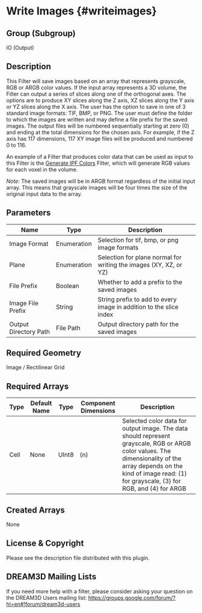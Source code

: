 Write Images {#writeimages}
=============

## Group (Subgroup) ##
IO (Output)

## Description ##
This Filter will save images based on an array that represents grayscale, RGB or ARGB color values. If the input array represents a 3D volume, the Filter can output a series of slices along one of the orthogonal axes.  The options are to produce XY slices along the Z axis, XZ slices along the Y axis or YZ slices along the X axis. The user has the option to save in one of 3 standard image formats: TIF, BMP, or PNG. The user must define the folder to which the images are written and may define a file prefix for the saved images. The output files will be numbered sequentially starting at zero (0) and ending at the total dimensions for the chosen axis. For example, if the Z axis has 117 dimensions, 117 XY image files will be produced and numbered 0 to 116.

An example of a Filter that produces color data that can be used as input to this Filter is the [Generate IPF Colors](generateipfcolors.html) Filter, which will generate RGB values for each voxel in the volume.

*Note:* The saved images will be in ARGB format regardless of the initial input array. This means that grayscale images will be four times the size of the original input data to the array.

## Parameters ##
| Name             | Type | Description |
|------------------|------|---------|
| Image Format | Enumeration | Selection for tif, bmp, or png image formats |
| Plane | Enumeration | Selection for plane normal for writing the images (XY, XZ, or YZ) |
| File Prefix | Boolean | Whether to add a prefix to the saved images |
| Image File Prefix | String | String prefix to add to every image in addition to the slice index |
| Output Directory Path | File Path | Output directory path for the saved images |

## Required Geometry ##
Image / Rectilinear Grid

## Required Arrays ##
| Type | Default Name | Type | Component Dimensions | Description |
|------|--------------|-------------|---------|-----|
| Cell | None| UInt8 | (n) | Selected color data for output image. The data should represent grayscale, RGB or ARGB color values. The dimensionality of the array depends on the kind of image read: (1) for grayscale, (3) for RGB, and (4) for ARGB |

## Created Arrays ##
None

## License & Copyright ##

Please see the description file distributed with this plugin.

## DREAM3D Mailing Lists ##

If you need more help with a filter, please consider asking your question on the DREAM3D Users mailing list:
https://groups.google.com/forum/?hl=en#!forum/dream3d-users

